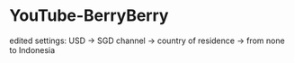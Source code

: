 # YouTube-BerryBerry
 
edited settings: USD -> SGD
channel -> country of residence -> from none to Indonesia
